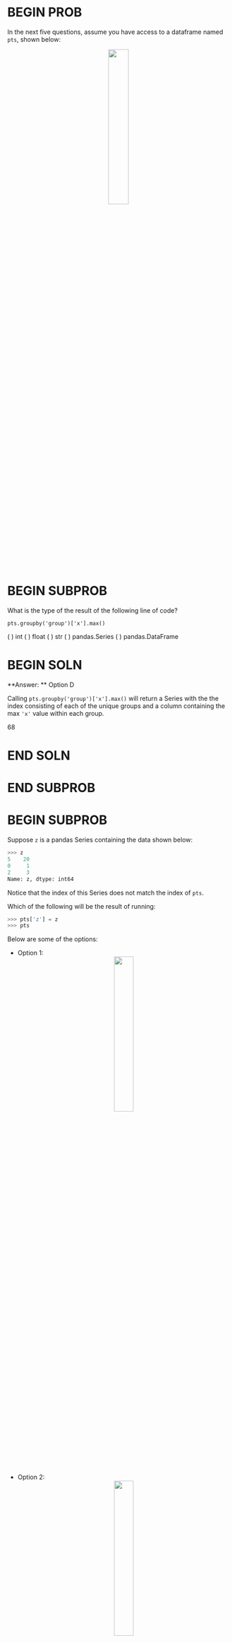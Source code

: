 # BEGIN PROB

In the next five questions, assume you have access to a dataframe
named `pts`, shown below:

<center><img src='../assets/images/fa22-final/pts.png' width=30%></center>

# BEGIN SUBPROB

What is the type of the result of the following line of code?

`pts.groupby('group')['x'].max()`

( ) int
( ) float
( ) str
( ) pandas.Series
( ) pandas.DataFrame

# BEGIN SOLN
**Answer: ** Option D

Calling `pts.groupby('group')['x'].max()` will return a Series with the the index consisting of each of the unique groups and a column containing the max `'x'` value within each group.

<average>68</average>

# END SOLN

# END SUBPROB

# BEGIN SUBPROB

Suppose `z` is a pandas Series containing the data shown below:

```py
>>> z
5    20
0     1
2     3
Name: z, dtype: int64
```

Notice that the index of this Series does not match the index of `pts`.

Which of the following will be the result of running:

```py
>>> pts['z'] = z
>>> pts
```

Below are some of the options:

- Option 1: <center><img src='../assets/images/fa22-final/opt3.png' width=30%></center>
- Option 2: <center><img src='../assets/images/fa22-final/opt2.png' width=30%></center>
- Option 3: <center><img src='../assets/images/fa22-final/opt1.png' width=30%></center>

( ) Option 1
( ) Option 2
( ) Option 3
( ) An exception will be raised because `z` is missing some of the rows that are in `pts`.

# BEGIN SOLN
**Answer: ** Option 3

The code above will simply create a new column `'z'`, and match the corresponding value of `'z'` with the corresponding index of `'z'` that exists in `pts`. For the indeces in `pts` that aren't present in `'z'`, there will be a `NaN` value in the appropriate spot in the `'z'` column.

<average>97</average>

# END SOLN

# END SUBPROB

# BEGIN SUBPROB

What is the result of the following code? 

```py
>>> pivot = pts.pivot_table(
    values='x',
    index='group',
    columns='color',
    aggfunc='count')
>>> pivot.loc['A', 'red']
```

Your answer should be in the form of a number (or possibly `NaN`).
Your answer does NOT need to be exactly what is displayed by
Python.

# BEGIN SOLN
**Answer: ** 2

The pivot table simply counts the number of rows in `pts` that have `'group'` value 'A' AND `'color'` value red, which we could see that there are only two rows that satisfy those conditions.

<average>70</average>

# END SOLN

# END SUBPROB

# BEGIN SUBPROB

Suppose the `costs` dataframe contains the following data:

<center><img src='../assets/images/fa22-final/costs.png' width=30%></center>

Suppose we run:

```py
>>> res = pts.merge(costs, how='left')
```

How many rows will `res` have?

# BEGIN SOLN
**Answer: ** 6

Since we're performing a left merge, and `'pts'` is the left dataframe, we'll be left with 6 rows after the merge since we retain all the rows in `'pts'`.

<average>95</average>

# END SOLN

# END SUBPROB

# BEGIN SUBPROB

Suppose we have defined:

```py
def foo(ser):
    return (ser - ser.min()).max()
```

What will be the result of:

```py
>>> pts.groupby('group')[['x', 'y']].aggregate(foo).loc['A', 'x']
```

Your answer should be in the form of a number.

# BEGIN SOLN
**Answer: ** 4

The `foo` function essentially takes in a Series, and returns the difference between the maximum value in the Series and the minimum value in that same Series.

Thus when we call `foo` as our aggregate function, we'll perform this `foo` function on the values of each column within each group. Also, `.loc['A', 'x']` means that we just want get the resulting `foo` value computed on column 'x' within group 'A'. Focusing our attention on the values of column 'x' that are of group 'A', we see that the largest value in 'x' of group 'A' is just 5, and the smallest value is just 1. Therefore our answer is just 5 - 1 or 4.

<average>90</average>

# END SOLN

# END SUBPROB

# END PROB
